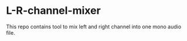 # L-R-channel-mixer
This repo contains tool to mix left and right channel into one mono audio file.
